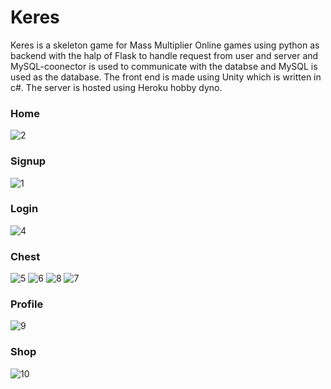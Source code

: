 # Keres
Keres is a skeleton game for Mass Multiplier Online games using python as backend with the halp of Flask to handle request from user and server and MySQL-coonector is used to communicate with the databse and MySQL is used as the database.
The front end is made using Unity which is written in c#. The server is hosted using Heroku hobby dyno.

### Home
![2](https://user-images.githubusercontent.com/57902078/137457315-6f570524-60d8-4eb1-9b24-d96e928c64d6.jpg)
### Signup
![1](https://user-images.githubusercontent.com/57902078/137457329-7b01825e-2ae5-44e5-808e-dc951be931a2.jpg)
### Login
![4](https://user-images.githubusercontent.com/57902078/137457347-3fce0d89-5611-4129-8248-56276c33ce8c.jpg)
### Chest
![5](https://user-images.githubusercontent.com/57902078/137457353-49e3a246-d398-492f-bd7b-699d0f286eac.jpg)
![6](https://user-images.githubusercontent.com/57902078/137457359-8f1b35d9-1170-494a-a80c-e6361473ad5b.jpg)
![8](https://user-images.githubusercontent.com/57902078/137457372-6bffe583-7a35-4ea7-8e05-85f0b01a7f69.jpg)
![7](https://user-images.githubusercontent.com/57902078/137457369-2a347448-78fb-49d6-9225-41ee8931309b.jpg)

### Profile
![9](https://user-images.githubusercontent.com/57902078/137457379-cfcd66e6-0dfc-4872-95db-3a44f654cf32.jpg)
### Shop
![10](https://user-images.githubusercontent.com/57902078/137457389-fb2c7ce2-1148-4175-bbb1-f1a113f0ef98.jpg)
